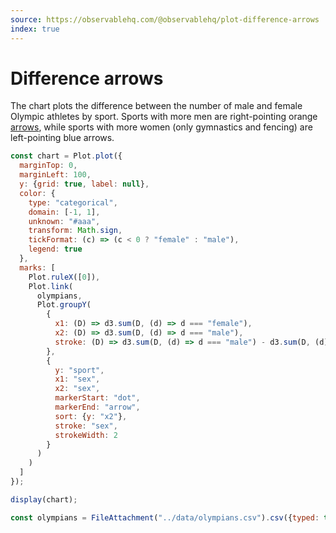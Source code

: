 ```yaml
---
source: https://observablehq.com/@observablehq/plot-difference-arrows
index: true
---
```


# Difference arrows

The chart plots the difference between the number of male and female Olympic athletes by sport. Sports with more men are right-pointing orange [arrows](https://observablehq.com/plot/marks/arrow), while sports with more women (only gymnastics and fencing) are left-pointing blue arrows.

```js echo
const chart = Plot.plot({
  marginTop: 0,
  marginLeft: 100,
  y: {grid: true, label: null},
  color: {
    type: "categorical",
    domain: [-1, 1],
    unknown: "#aaa",
    transform: Math.sign,
    tickFormat: (c) => (c < 0 ? "female" : "male"),
    legend: true
  },
  marks: [
    Plot.ruleX([0]),
    Plot.link(
      olympians,
      Plot.groupY(
        {
          x1: (D) => d3.sum(D, (d) => d === "female"),
          x2: (D) => d3.sum(D, (d) => d === "male"),
          stroke: (D) => d3.sum(D, (d) => d === "male") - d3.sum(D, (d) => d === "female")
        },
        {
          y: "sport",
          x1: "sex",
          x2: "sex",
          markerStart: "dot",
          markerEnd: "arrow",
          sort: {y: "x2"},
          stroke: "sex",
          strokeWidth: 2
        }
      )
    )
  ]
});

display(chart);
```

```js echo
const olympians = FileAttachment("../data/olympians.csv").csv({typed: true});
```
